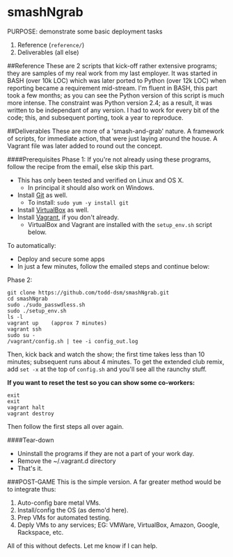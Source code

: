 smashNgrab
======

PURPOSE: demonstrate some basic deployment tasks

1. Reference (`reference/`)
2. Deliverables (all else)

##Reference
These are 2 scripts that kick-off rather extensive programs; they are samples of my real work from my last employer. It was started in BASH (over 10k LOC) which was later ported to Python (over 12k LOC) when reporting became a requirement mid-stream. I'm fluent in BASH, this part took a few months; as you can see the Python version of this script is much more intense. The constraint was Python version 2.4; as a result, it was written to be independant of any version. I had to work for every bit of the code; this, and subsequent porting, took a year to reproduce.

##Deliverables
These are more of a 'smash-and-grab' nature. A framework of scripts, for immediate action, that were just laying around the house. A Vagrant file was later added to round out the concept.

####Prerequisites
Phase 1:
If you're not already using these programs, follow the recipe from the email, else skip this part.
* This has only been tested and verified on Linux and OS X.
  - In principal it should also work on Windows.
* Install [Git](http://git-scm.com/book/en/Getting-Started-Installing-Git) as well.
  - To install: `sudo yum -y install git`
* Install [VirtualBox](https://www.virtualbox.org/wiki/Downloads) as well.
* Install [Vagrant](http://www.vagrantup.com/downloads), if you don't already.
  - VirtualBox and Vagrant are installed with the `setup_env.sh` script below.


To automatically:
* Deploy and secure some apps
* In just a few minutes, follow the emailed steps and continue below:

Phase 2:
```
git clone https://github.com/todd-dsm/smashNgrab.git
cd smashNgrab
sudo ./sudo_passwdless.sh
sudo ./setup_env.sh
ls -l
vagrant up    (approx 7 minutes)
vagrant ssh
sudo su -
/vagrant/config.sh | tee -i config_out.log
```
Then, kick back and watch the show; the first time takes less than 10 minutes; subsequent runs about 4 minutes.
To get the extended club remix, add `set -x` at the top of `config.sh` and you'll see all the raunchy stuff.

**If you want to reset the test so you can show some co-workers:**
```
exit
exit
vagrant halt
vagrant destroy
```

Then follow the first steps all over again.


####Tear-down
* Uninstall the programs if they are not a part of your work day.
* Remove the ~/.vagrant.d directory
* That's it.


###POST-GAME
This is the simple version. A far greater method would be to integrate thus:

1. Auto-config bare metal VMs.
2. Install/config the OS (as demo'd here).
3. Prep VMs for automated testing.
4. Deply VMs to any services; EG: VMWare, VirtualBox, Amazon, Google, Rackspace, etc.

All of this without defects. Let me know if I can help.
